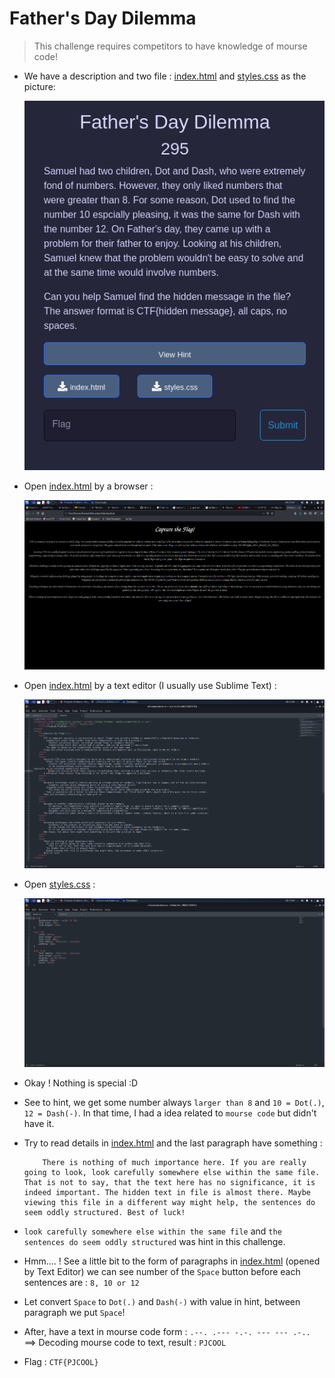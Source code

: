 # Father's Day Dilemma
> This challenge requires competitors to have knowledge of mourse code!
- We have a description and two file : [index.html](index.html) and [styles.css](styles.css) as the picture: 

    ![hint](img/farther'sdaydillema.png)

- Open [index.html](index.html) by a browser : 
  
    ![indexbybrowser](img/indexbybrowser.png)

- Open [index.html](index.html) by a text editor (I usually use Sublime Text) : 

    ![indexbytexteditor](img/indexbytexteditor.png)

- Open [styles.css](img/stylesbytexteditor.png) :
  
    ![stylesbytexteditor](img/stylesbytexteditor.png)

- Okay ! Nothing is special :D
- See to hint, we get some number always `larger than 8` and `10 = Dot(.)`, `12 = Dash(-)`. In that time, I had a idea related to `mourse code` but didn't have it.
- Try to read details in [index.html](index.html) and the last paragraph have something : 
    
    ```text
        There is nothing of much importance here. If you are really going to look, look carefully somewhere else within the same file. That is not to say, that the text here has no significance, it is indeed important. The hidden text in file is almost there. Maybe viewing this file in a different way might help, the sentences do seem oddly structured. Best of luck! 
    ```
    
- `look carefully somewhere else within the same file` and `the sentences do seem oddly structured` was hint in this challenge. 
- Hmm.... ! See a little bit to the form of paragraphs in [index.html](index.html) (opened by Text Editor) we can see number of the `Space` button before each sentences are : `8, 10 or 12`
- Let convert `Space` to `Dot(.)` and `Dash(-)` with value in hint, between paragraph we put `Space`! 
- After, have a text in mourse code form : `.--. .--- -.-. --- --- .-..` ==> Decoding mourse code to text, result : `PJCOOL`
  
- Flag : `CTF{PJCOOL}`